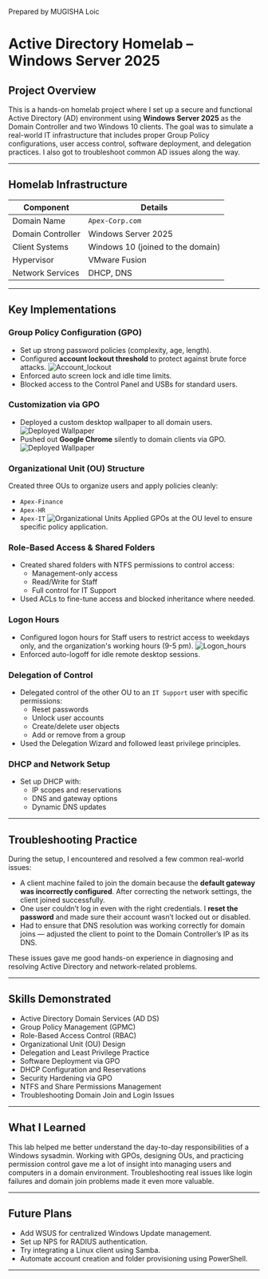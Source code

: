 Prepared by MUGISHA Loic

# Active Directory Homelab – Windows Server 2025

## Project Overview

This is a hands-on homelab project where I set up a secure and functional Active Directory (AD) environment using **Windows Server 2025** as the Domain Controller and two Windows 10 clients. The goal was to simulate a real-world IT infrastructure that includes proper Group Policy configurations, user access control, software deployment, and delegation practices. I also got to troubleshoot common AD issues along the way.

---

## Homelab Infrastructure

| Component | Details |
| --- | --- |
| Domain Name | `Apex-Corp.com` |
| Domain Controller | Windows Server 2025 |
| Client Systems | Windows 10 (joined to the domain) |
| Hypervisor | VMware Fusion |
| Network Services | DHCP, DNS |

---

## Key Implementations

### Group Policy Configuration (GPO)

- Set up strong password policies (complexity, age, length).
- Configured **account lockout threshold** to protect against brute force attacks. ![Account_lockout](screenshots/Lockout.png)
- Enforced auto screen lock and idle time limits.
- Blocked access to the Control Panel and USBs for standard users.

### Customization via GPO

- Deployed a custom desktop wallpaper to all domain users. ![Deployed Wallpaper](screenshots/Custom_wallpaper.png)
- Pushed out **Google Chrome** silently to domain clients via GPO. ![Deployed Wallpaper](screenshots/Chrome_pushed.png)

### Organizational Unit (OU) Structure

Created three OUs to organize users and apply policies cleanly:
- `Apex-Finance`
- `Apex-HR`
- `Apex-IT`
![Organizational Units](screenshots/OU.png)
Applied GPOs at the OU level to ensure specific policy application.

### Role-Based Access & Shared Folders

- Created shared folders with NTFS permissions to control access:
    - Management-only access
    - Read/Write for Staff
    - Full control for IT Support
- Used ACLs to fine-tune access and blocked inheritance where needed.

### Logon Hours

- Configured logon hours for Staff users to restrict access to weekdays only, and the organization's working hours (9-5 pm). ![Logon_hours](screenshots/Logon_hours.png)
- Enforced auto-logoff for idle remote desktop sessions.

### Delegation of Control

- Delegated control of the other OU to an `IT Support` user with specific permissions:
    - Reset passwords
    - Unlock user accounts
    - Create/delete user objects
    - Add or remove from a group
- Used the Delegation Wizard and followed least privilege principles.

### DHCP and Network Setup

- Set up DHCP with:
    - IP scopes and reservations
    - DNS and gateway options
    - Dynamic DNS updates

---

## Troubleshooting Practice

During the setup, I encountered and resolved a few common real-world issues:

- A client machine failed to join the domain because the **default gateway was incorrectly configured**. After correcting the network settings, the client joined successfully.
- One user couldn’t log in even with the right credentials. I **reset the password** and made sure their account wasn’t locked out or disabled.
- Had to ensure that DNS resolution was working correctly for domain joins — adjusted the client to point to the Domain Controller’s IP as its DNS.

These issues gave me good hands-on experience in diagnosing and resolving Active Directory and network-related problems.

---

## Skills Demonstrated

- Active Directory Domain Services (AD DS)
- Group Policy Management (GPMC)
- Role-Based Access Control (RBAC)
- Organizational Unit (OU) Design
- Delegation and Least Privilege Practice
- Software Deployment via GPO
- DHCP Configuration and Reservations
- Security Hardening via GPO
- NTFS and Share Permissions Management
- Troubleshooting Domain Join and Login Issues

---

## What I Learned

This lab helped me better understand the day-to-day responsibilities of a Windows sysadmin. Working with GPOs, designing OUs, and practicing permission control gave me a lot of insight into managing users and computers in a domain environment. Troubleshooting real issues like login failures and domain join problems made it even more valuable.

---

## Future Plans

- Add WSUS for centralized Windows Update management.
- Set up NPS for RADIUS authentication.
- Try integrating a Linux client using Samba.
- Automate account creation and folder provisioning using PowerShell.

---
